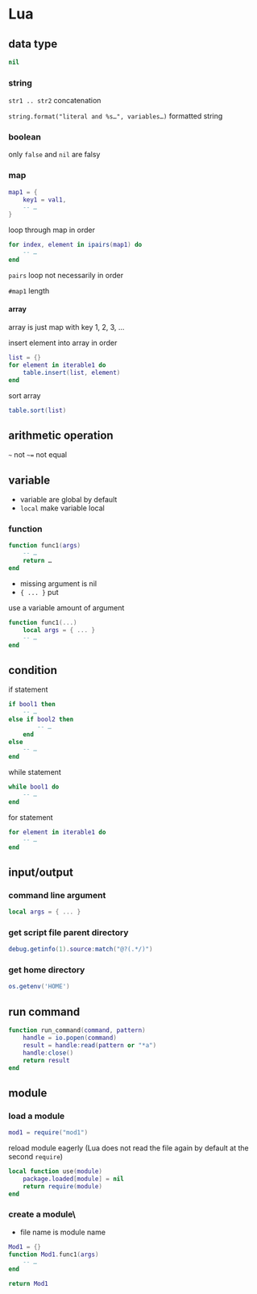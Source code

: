 # Lua

## data type

```lua
nil
```

### string

`str1 .. str2` concatenation

`string.format("literal and %s…", variables…)` formatted string

### boolean

only `false` and `nil` are falsy

### map

```lua
map1 = {
    key1 = val1,
    -- …
}
```

loop through map in order

```lua
for index, element in ipairs(map1) do
    -- …
end
```

`pairs` loop not necessarily in order

`#map1` length

#### array

array is just map with key 1, 2, 3, …

insert element into array in order

```lua
list = {}
for element in iterable1 do
    table.insert(list, element)
end
```

sort array

```lua
table.sort(list)
```

## arithmetic operation

`~` not
`~=` not equal

## variable

- variable are global by default
- `local` make variable local

### function

```lua
function func1(args)
    -- …
    return …
end
```

- missing argument is nil
- `{ ... }` put

use a variable amount of argument

```lua
function func1(...)
    local args = { ... }
    -- …
end
```

## condition

if statement

```lua
if bool1 then
    -- …
else if bool2 then
        -- …
    end
else
    -- …
end
```

while statement

```lua
while bool1 do
    -- …
end
```

for statement

```lua
for element in iterable1 do
    -- …
end
```

## input/output

### command line argument

```lua
local args = { ... }
```

### get script file parent directory

```lua
debug.getinfo(1).source:match("@?(.*/)")
```

### get home directory

```lua
os.getenv('HOME')
```

## run command

```lua
function run_command(command, pattern)
    handle = io.popen(command)
    result = handle:read(pattern or "*a")
    handle:close()
    return result
end
```

## module

### load a module

```lua
mod1 = require("mod1")
```

reload module eagerly
(Lua does not read the file again by default at the second `require`)

```lua
local function use(module)
    package.loaded[module] = nil
    return require(module)
end
```

### create a module\

- file name is module name

```lua
Mod1 = {}
function Mod1.func1(args)
    -- …
end

return Mod1
```
